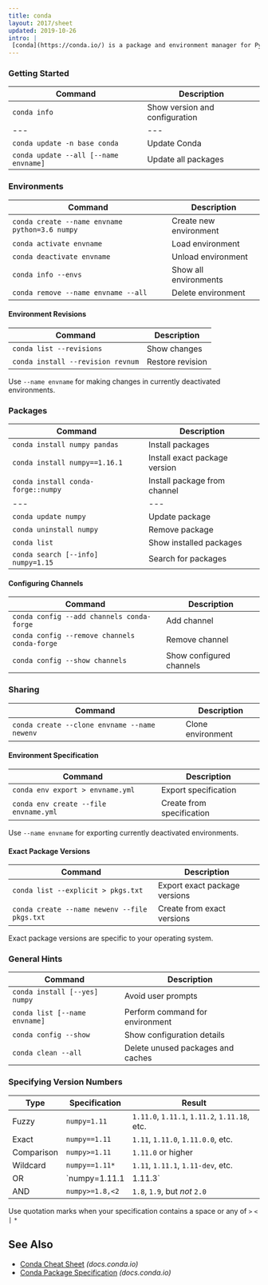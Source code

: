 ```yaml
---
title: conda
layout: 2017/sheet
updated: 2019-10-26
intro: |
 [conda](https://conda.io/) is a package and environment manager for Python, R, Ruby, Lua, Scala, Java, JavaScript, C/C++, FORTRAN, and more.
---
```


### Getting Started

| Command                               | Description                    |
| ------------------------------------- | ------------------------------ |
| `conda info`                          | Show version and configuration |
| ---                                   | ---                            |
| `conda update -n base conda`          | Update Conda                   |
| `conda update --all [--name envname]` | Update all packages            |

### Environments

| Command                                        | Description            |
| ---------------------------------------------- | ---------------------- |
| `conda create --name envname python=3.6 numpy` | Create new environment |
| `conda activate envname`                       | Load environment       |
| `conda deactivate envname`                     | Unload environment     |
| `conda info --envs`                            | Show all environments  |
| `conda remove --name envname --all`            | Delete environment     |

#### Environment Revisions

| Command                           | Description      |
| --------------------------------- | ---------------- |
| `conda list --revisions`          | Show changes     |
| `conda install --revision revnum` | Restore revision |

Use `--name envname` for making changes in currently deactivated environments.

### Packages

| Command                            | Description                   |
| ---------------------------------- | ----------------------------- |
| `conda install numpy pandas`       | Install packages              |
| `conda install numpy==1.16.1`      | Install exact package version |
| `conda install conda-forge::numpy` | Install package from channel  |
| ---                                | ---                           |
| `conda update numpy`               | Update package                |
| `conda uninstall numpy`            | Remove package                |
| `conda list`                       | Show installed packages       |
| `conda search [--info] numpy=1.15` | Search for packages           |

#### Configuring Channels

| Command                                      | Description              |
| -------------------------------------------- | ------------------------ |
| `conda config --add channels conda-forge`    | Add channel              |
| `conda config --remove channels conda-forge` | Remove channel           |
| `conda config --show channels`               | Show configured channels |

### Sharing

| Command                                      | Description       |
| -------------------------------------------- | ----------------- |
| `conda create --clone envname --name newenv` | Clone environment |

#### Environment Specification

| Command                               | Description               |
| ------------------------------------- | ------------------------- |
| `conda env export > envname.yml`      | Export specification      |
| `conda env create --file envname.yml` | Create from specification |

Use `--name envname` for exporting currently deactivated environments.

#### Exact Package Versions

| Command                                      | Description                   |
| -------------------------------------------- | ----------------------------- |
| `conda list --explicit > pkgs.txt`           | Export exact package versions |
| `conda create --name newenv --file pkgs.txt` | Create from exact versions    |

Exact package versions are specific to your operating system.

### General Hints

| Command                       | Description                       |
| ----------------------------- | --------------------------------- |
| `conda install [--yes] numpy` | Avoid user prompts                |
| `conda list [--name envname]` | Perform command for environment   |
| `conda config --show`         | Show configuration details        |
| `conda clean --all`           | Delete unused packages and caches |

### Specifying Version Numbers

| Type       | Specification         | Result                                        |
| ---------- | --------------------- | --------------------------------------------- |
| Fuzzy      | `numpy=1.11`          | `1.11.0`, `1.11.1`, `1.11.2`, `1.11.18`, etc. |
| Exact      | `numpy==1.11`         | `1.11`, `1.11.0`, `1.11.0.0`, etc.            |
| Comparison | `numpy>=1.11`         | `1.11.0` or higher                            |
| Wildcard   | `numpy==1.11*`        | `1.11`, `1.11.1`, `1.11-dev`, etc.            |
| OR         | `numpy=1.11.1|1.11.3` | `1.11.1`, `1.11.3`                            |
| AND        | `numpy>=1.8,<2`       | `1.8`, `1.9`, but *not* `2.0`                 |

Use quotation marks when your specification contains a space or any of `>` `<` `|` `*`

See Also
--------

- [Conda Cheat Sheet](https://docs.conda.io/projects/conda/en/latest/user-guide/cheatsheet.html) _(docs.conda.io)_
- [Conda Package Specification](https://docs.conda.io/projects/conda-build/en/latest/resources/package-spec.html) _(docs.conda.io)_
